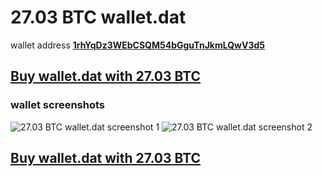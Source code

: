 # 27.03 BTC wallet.dat

wallet address **[1rhYqDz3WEbCSQM54bGguTnJkmLQwV3d5](https://www.blockchain.com/btc/address/1rhYqDz3WEbCSQM54bGguTnJkmLQwV3d5)**

## [Buy wallet.dat with 27.03 BTC](https://satoshidisk.com/pay/C8dDuQ)

### wallet screenshots 

![27.03 BTC wallet.dat screenshot 1](https://i.imgur.com/AbX3sRY.png)
![27.03 BTC wallet.dat screenshot 2](https://i.imgur.com/IDmDx3s.png)

## [Buy wallet.dat with 27.03 BTC](https://satoshidisk.com/pay/C8dDuQ)
